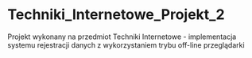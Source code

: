 # Techniki_Internetowe_Projekt_2
 Projekt wykonany na przedmiot Techniki Internetowe - implementacja systemu rejestracji danych z wykorzystaniem trybu off-line przeglądarki
